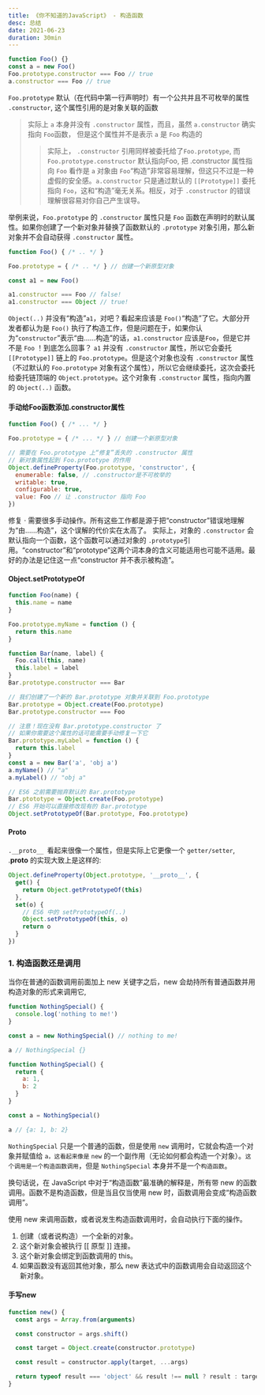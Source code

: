 ```yaml
---
title: 《你不知道的JavaScript》 - 构造函数
desc: 总结
date: 2021-06-23
duration: 30min
---
```


```js
function Foo() {}
const a = new Foo()
Foo.prototype.constructor === Foo // true
a.constructor === Foo // true
```

`Foo.prototype` 默认（在代码中第一行声明时）有一个公共并且不可枚举的属性 `.constructor`, 这个属性引用的是对象关联的函数

> 实际上 `a` 本身并没有 `.constructor` 属性，而且，虽然 `a.constructor` 确实指向 `Foo`函数， 但是这个属性并不是表示 `a` 是 `Foo` 构造的
>> 实际上， `.constructor` 引用同样被委托给了`Foo.prototype`, 而 `Foo.prototype.constructor` 默认指向Foo, 把 .constructor 属性指向 `Foo` 看作是 `a` 对象由 `Foo`“构造”非常容易理解，但这只不过是一种虚假的安全感。`a.constructor` 只是通过默认的 `[[Prototype]]` 委托指向 `Foo`，这和“构造”毫无关系。相反，对于 `.constructor` 的错误理解很容易对你自己产生误导。

举例来说，`Foo.prototype` 的 `.constructor` 属性只是 `Foo` 函数在声明时的默认属性。如果你创建了一个新对象并替换了函数默认的 `.prototype` 对象引用，那么新对象并不会自动获得 `.constructor` 属性。

```js 
function Foo() { /* .. */ }

Foo.prototype = { /* .. */ } // 创建一个新原型对象

const a1 = new Foo()

a1.constructor === Foo // false!
a1.constructor === Object // true!
```
`Object(..)` 并没有“构造”`a1`，对吧？看起来应该是 `Foo()`“构造”了它。大部分开发者都认为是 `Foo()` 执行了构造工作，但是问题在于，如果你认为“`constructor`”表示“由……构造”的话，`a1.constructor` 应该是`Foo`，但是它并不是 `Foo` ！到底怎么回事？ `a1` 并没有 `.constructor` 属性，所以它会委托 `[[Prototype]]` 链上的 `Foo.prototype`。但是这个对象也没有 `.constructor` 属性（不过默认的 `Foo.prototype` 对象有这个属性），所以它会继续委托，这次会委托给委托链顶端的 `Object.prototype`。这个对象有 `.constructor` 属性，指向内置的 `Object(..)` 函数。

#### 手动给Foo函数添加.constructor属性
```js 
function Foo() { /* ... */ }

Foo.prototype = { /* ... */ } // 创建一个新原型对象

// 需要在 Foo.prototype 上“修复”丢失的 .constructor 属性
// 新对象属性起到 Foo.prototype 的作用
Object.defineProperty(Foo.prototype, 'constructor', {
  enumerable: false, // .constructor是不可枚举的
  writable: true,
  configurable: true,
  value: Foo // 让 .constructor 指向 Foo
})
```
修复 · 需要很多手动操作。所有这些工作都是源于把“constructor”错误地理解为“由……构造”，这个误解的代价实在太高了。
实际上，对象的 `.constructor` 会默认指向一个函数，这个函数可以通过对象的 `.prototype`引用。“constructor”和“prototype”这两个词本身的含义可能适用也可能不适用。最好的办法是记住这一点“constructor 并不表示被构造”。

#### Object.setPrototypeOf
```js
function Foo(name) {
  this.name = name
}

Foo.prototype.myName = function () {
  return this.name
}

function Bar(name, label) {
  Foo.call(this, name)
  this.label = label
}
Bar.prototype.constructor === Bar

// 我们创建了一个新的 Bar.prototype 对象并关联到 Foo.prototype
Bar.prototype = Object.create(Foo.prototype)
Bar.prototype.constructor === Foo

// 注意！现在没有 Bar.prototype.constructor 了
// 如果你需要这个属性的话可能需要手动修复一下它
Bar.prototype.myLabel = function () {
  return this.label
}
const a = new Bar('a', 'obj a')
a.myName() // "a"
a.myLabel() // "obj a"
```
```js
// ES6 之前需要抛弃默认的 Bar.prototype
Bar.ptototype = Object.create(Foo.prototype)
// ES6 开始可以直接修改现有的 Bar.prototype
Object.setPrototypeOf(Bar.prototype, Foo.prototype)
```

#### __Proto__
`.__proto__ `看起来很像一个属性，但是实际上它更像一个 `getter/setter`, .__proto__ 的实现大致上是这样的:
```js 
Object.defineProperty(Object.prototype, '__proto__', {
  get() {
    return Object.getPrototypeOf(this)
  },
  set(o) {
    // ES6 中的 setPrototypeOf(..)
    Object.setPrototypeOf(this, o)
    return o
  }
})
```

### 1. 构造函数还是调用
当你在普通的函数调用前面加上 new 关键字之后，new 会劫持所有普通函数并用构造对象的形式来调用它,

```js 
function NothingSpecial() {
  console.log('nothing to me!')
}

const a = new NothingSpecial() // nothing to me!

a // NothingSpecial {}
```

```js 
function NothingSpecial() {
  return {
    a: 1,
    b: 2
  }
}

const a = NothingSpecial()

a // {a: 1, b: 2}
```
`NothingSpecial` 只是一个普通的函数，但是使用 `new` 调用时，它就会构造一个对象并赋值给 `a，这看起来像是` `new` 的一个副作用（无论如何都会构造一个对象）。`这个调用是一个构造函数调用`，但是 `NothingSpecial` 本身并不是一个`构造函数`。

换句话说，在 JavaScript 中对于“构造函数”最准确的解释是，所有带 new 的函数调用。函数不是构造函数，但是当且仅当使用 new 时，函数调用会变成“构造函数调用”。

使用 new 来调用函数，或者说发生构造函数调用时，会自动执行下面的操作。
1. 创建（或者说构造）一个全新的对象。
2. 这个新对象会被执行 [[ 原型 ]] 连接。
3. 这个新对象会绑定到函数调用的 this。
4. 如果函数没有返回其他对象，那么 new 表达式中的函数调用会自动返回这个新对象。  

#### 手写new
```js
function new() {
  const args = Array.from(arguments)

  const constructor = args.shift()

  const target = Object.create(constructor.prototype)

  const result = constructor.apply(target, ...args)

  return typeof result === 'object' && result !== null ? result : target;
}
```
